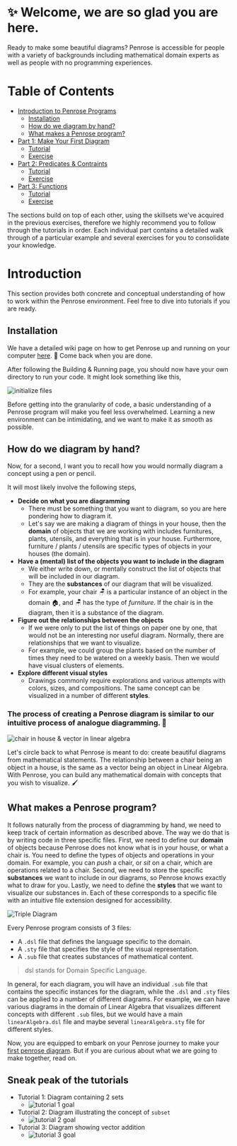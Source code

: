 # ✨ Welcome, we are so glad you are here.
Ready to make some beautiful diagrams? Penrose is accessible for people with a variety of backgrounds including mathematical domain experts as well as people with no programming experiences. 

# Table of Contents
* [Introduction to Penrose Programs](https://github.com/penrose/penrose/blob/docs-edit/tutorial/tutorial.md#introduction)
   * [Installation](https://github.com/penrose/penrose/blob/docs-edit/tutorial/tutorial.md#installation)
   * [How do we diagram by hand?](https://github.com/penrose/penrose/blob/docs-edit/tutorial/tutorial.md#how-do-we-diagram-by-hand)
   * [What makes a Penrose program?](https://github.com/penrose/penrose/blob/docs-edit/tutorial/tutorial.md#what-makes-a-penrose-program)
* [Part 1: Make Your First Diagram](https://github.com/penrose/penrose/blob/docs-edit/tutorial/tutorial-p1.md)
   * [Tutorial](https://github.com/penrose/penrose/blob/docs-edit/tutorial/tutorial-p1.md#part-1-penrose-basics)
   * [Exercise](https://github.com/penrose/penrose/blob/docs-edit/tutorial/tutorial-p1.md#exercise)
* [Part 2: Predicates & Contraints](https://github.com/penrose/penrose/blob/docs-edit/tutorial/tutorial-p2.md)
   * [Tutorial](https://github.com/penrose/penrose/blob/docs-edit/tutorial/tutorial-p2.md#part-2-predicates--constraints)
   * [Exercise](https://github.com/penrose/penrose/blob/docs-edit/tutorial/tutorial-p2.md#exercise)
* [Part 3: Functions](https://github.com/penrose/penrose/blob/docs-edit/tutorial/tutorial-p3.md)
   * [Tutorial](https://github.com/penrose/penrose/blob/docs-edit/tutorial/tutorial-p3.md#part-3-functions)
   * [Exercise](https://github.com/penrose/penrose/blob/docs-edit/tutorial/tutorial-p3.md#exercises)

The sections build on top of each other, using the skillsets we've acquired in the previous exercises, therefore we highly recommend you to follow through the tutorials in order. Each individual part contains a detailed walk through of a particular example and several exercises for you to consolidate your knowledge. 

# Introduction
This section provides both concrete and conceptual understanding of how to work within the Penrose environment. Feel free to dive into tutorials if you are ready. 

## Installation
We have a detailed wiki page on how to get Penrose up and running on your computer [here](https://github.com/penrose/penrose/wiki/Building-and-running). :partying_face: Come back when you are done.

After following the Building & Running page, you should now have your own directory to run your code. It might look something like this,

![initialize files](https://github.com/penrose/penrose/blob/docs-edit/assets/tutorial/intro/initializa_file.png)

Before getting into the granularity of code, a basic understanding of a Penrose program will make you feel less overwhelmed. Learning a new environment can be intimidating, and we want to make it as smooth as possible.

## How do we diagram by hand?

Now, for a second, I want you to recall how you would normally diagram a concept using a pen or pencil. 

It will most likely involve the following steps,
* **Decide on what you are diagramming**
    * There must be something that you want to diagram, so you are here pondering how to diagram it. 
    * Let's say we are making a diagram of things in your house, then the **domain** of objects that we are working with includes furnitures, plants, utensils, and everything that is in your house. Furthermore, furniture / plants / utensils are specific types of objects in your houses (the domain). 
* **Have a (mental) list of the objects you want to include in the diagram**
    * We either write down, or mentally construct the list of objects that will be included in our diagram.
    * They are the **substances** of our diagram that will be visualized. 
    * For example, your chair :chair: is a particular instance of an object in the domain :house:, and :chair: has the type of _furniture_. If the chair is in the diagram, then it is a substance of the diagram. 
* **Figure out the relationships between the objects**
    *  If we were only to put the list of things on paper one by one, that would not be an interesting nor useful diagram. Normally, there are relationships that we want to visualize. 
    * For example, we could group the plants based on the number of times they need to be watered on a weekly basis. Then we would have visual clusters of elements.
* **Explore different visual styles**
    * Drawings commonly require explorations and various attempts with colors, sizes, and compositions. The same concept can be visualized in a number of different **styles**. 

### The process of creating a Penrose diagram is similar to our intuitive process of analogue diagramming. :tada: 

![chair in house & vector in linear algebra](https://github.com/penrose/penrose/blob/docs-edit/assets/tutorial/intro/chair-vector.jpg)

Let's circle back to what Penrose is meant to do: create beautiful diagrams from mathematical statements. The relationship between a chair being an object in a house, is the same as a vector being an object in Linear Algebra. With Penrose, you can build any mathematical domain with concepts that you wish to visualize. :paintbrush:

## What makes a Penrose program? 
It follows naturally from the process of diagramming by hand, we need to keep track of certain information as described above. The way we do that is by writing code in three specific files. First, we need to define our **domain** of objects because Penrose does not know what is in your house, or what a chair is. You need to define the types of objects and operations in your domain. For example, you can _push_ a chair, or _sit_ on a chair, which are operations related to a chair. Second, we need to store the specific **substances** we want to include in our diagrams, so Penrose knows exactly what to draw for you. Lastly, we need to define the **styles** that we want to visualize our substances in. Each of these corresponds to a specific file with an intuitive file extension designed for accessibility. 

![Triple Diagram](https://github.com/penrose/penrose/blob/docs-edit/assets/tutorial/intro/triple_helvetica.png)

Every Penrose program consists of 3 files: 
* A `.dsl`  file that defines the language specific to the domain. 
* A `.sty` file that specifies the style of the visual representation.
* A `.sub` file that creates substances of mathematical content.

> dsl stands for Domain Specific Language. 

In general, for each diagram, you will have an individual `.sub` file that contains the specific instances for the diagram, while the `.dsl` and `.sty` files can be applied to a number of different diagrams. For example, we can have various diagrams in the domain of Linear Algebra that visualizes different concepts with different `.sub` files, but we would have a main `linearAlgebra.dsl` file and maybe several `linearAlgebra.sty` file for different styles. 

Now, you are equipped to embark on your Penrose journey to make your [first penrose diagram](https://github.com/penrose/penrose/blob/docs-edit/tutorial/tutorial-p1.md). But if you are curious about what we are going to make together, read on. 

## Sneak peak of the tutorials
* Tutorial 1: Diagram containing 2 sets
  * ![tutorial 1 goal](https://github.com/penrose/penrose/raw/docs-edit/assets/tutorial/part1/2sets_nolabel.png)
* Tutorial 2: Diagram illustrating the concept of `subset`
  * ![tutorial 2 goal](https://github.com/penrose/penrose/blob/docs-edit/assets/tutorial/part2/goal.svg)
* Tutorial 3: Diagram showing vector addition
  * ![tutorial 3 goal](https://github.com/penrose/penrose/blob/docs-edit/assets/tutorial/part3/using/sum.jpeg)



